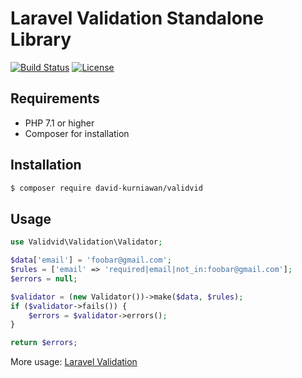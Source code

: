 # Laravel Validation Standalone Library

[![Build Status](https://img.shields.io/travis/David-Kurniawan/validvid.svg?style=flat-square)](https://travis-ci.org/David-Kurniawan/validvid)
[![License](http://img.shields.io/:license-mit-blue.svg?style=flat-square)](http://doge.mit-license.org)

## Requirements
* PHP 7.1 or higher
* Composer for installation

## Installation

```sh
$ composer require david-kurniawan/validvid
```

## Usage

```php
use Validvid\Validation\Validator;

$data['email'] = 'foobar@gmail.com';
$rules = ['email' => 'required|email|not_in:foobar@gmail.com'];
$errors = null;

$validator = (new Validator())->make($data, $rules);
if ($validator->fails()) {
    $errors = $validator->errors();
}

return $errors;
```

More usage: [Laravel Validation](https://laravel.com/docs/6.x/validation)